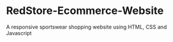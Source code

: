 # RedStore-Ecommerce-Website
A responsive sportswear shopping website using HTML, CSS and Javascript
